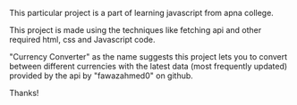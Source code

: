 This particular project is a part of learning javascript from apna college.

This project is made using the techniques like fetching api and other required html, css and Javascript code.

"Currency Converter" as the name suggests this project lets you to convert between different currencies with the latest data (most frequently updated) provided by the api by "fawazahmed0" on github.

Thanks!
